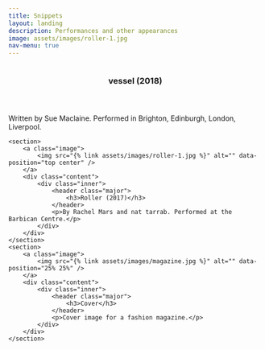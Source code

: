 ```yaml
---
title: Snippets
layout: landing
description: Performances and other appearances 
image: assets/images/roller-1.jpg
nav-menu: true
---
```


<!-- Main -->
<div id="main">

<!-- One -->
<!--
<section id="one">
	<div class="inner">
		<header class="major">
			<h2>About</h2>
		</header>
		<p>Snippets of some performances</p>
	</div>
</section>
--> 

<!-- Two -->
<section id="two" class="spotlights">
	<section>
		<a class="image">
			<img src="{% link assets/images/vessel.jpg %}" alt="" data-position="center center" />
		</a>
		<div class="content">
			<div class="inner">
				<header class="major">
					<h3>vessel (2018)</h3>
				</header>
				<p>Written by Sue Maclaine. Performed in Brighton, Edinburgh, London, Liverpool.</p>
<!--
				<ul class="actions">
					<li><a href="generic.html" class="button">Learn more</a></li>
				</ul>
-->				
			</div>
		</div>
	</section>
	
	<section>
		<a class="image">
			<img src="{% link assets/images/roller-1.jpg %}" alt="" data-position="top center" />
		</a>
		<div class="content">
			<div class="inner">
				<header class="major">
					<h3>Roller (2017)</h3>
				</header>
				<p>By Rachel Mars and nat tarrab. Performed at the Barbican Centre.</p>
			</div>
		</div>
	</section>
	<section>
		<a class="image">
			<img src="{% link assets/images/magazine.jpg %}" alt="" data-position="25% 25%" />
		</a>
		<div class="content">
			<div class="inner">
				<header class="major">
					<h3>Cover</h3>
				</header>
				<p>Cover image for a fashion magazine.</p>
			</div>
		</div>
	</section>
</section>

<!-- Three -->
<!--
<section id="three">
	<div class="inner">
		<header class="major">
			<h2>Massa libero</h2>
		</header>
		<p>Nullam et orci eu lorem consequat tincidunt vivamus et sagittis libero. Mauris aliquet magna magna sed nunc rhoncus pharetra. Pellentesque condimentum sem. In efficitur ligula tate urna. Maecenas laoreet massa vel lacinia pellentesque lorem ipsum dolor. Nullam et orci eu lorem consequat tincidunt. Vivamus et sagittis libero. Mauris aliquet magna magna sed nunc rhoncus amet pharetra et feugiat tempus.</p>
		<ul class="actions">
			<li><a href="generic.html" class="button next">Get Started</a></li>
		</ul>
	</div>
</section>
--> 

</div>
